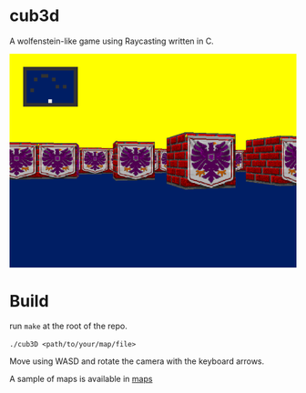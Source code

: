 # cub3d
A wolfenstein-like game using Raycasting written in C.

![](https://github.com/dbelpaum/cub3d/blob/main/demo_cub3d.png)

# Build
run `make` at the root of the repo.

`./cub3D <path/to/your/map/file>`

Move using WASD and rotate the camera with the keyboard arrows.

A sample of maps is available in [maps](https://github.com/dbelpaum/cub3d/tree/main/maps)
